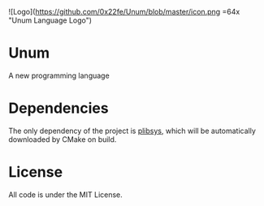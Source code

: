 ![Logo](https://github.com/0x22fe/Unum/blob/master/icon.png =64x "Unum Language Logo")

# Unum
A new programming language

# Dependencies
The only dependency of the project is [plibsys](https://github.com/saprykin/plibsys), which will be automatically downloaded by CMake on build.

# License
All code is under the MIT License.
